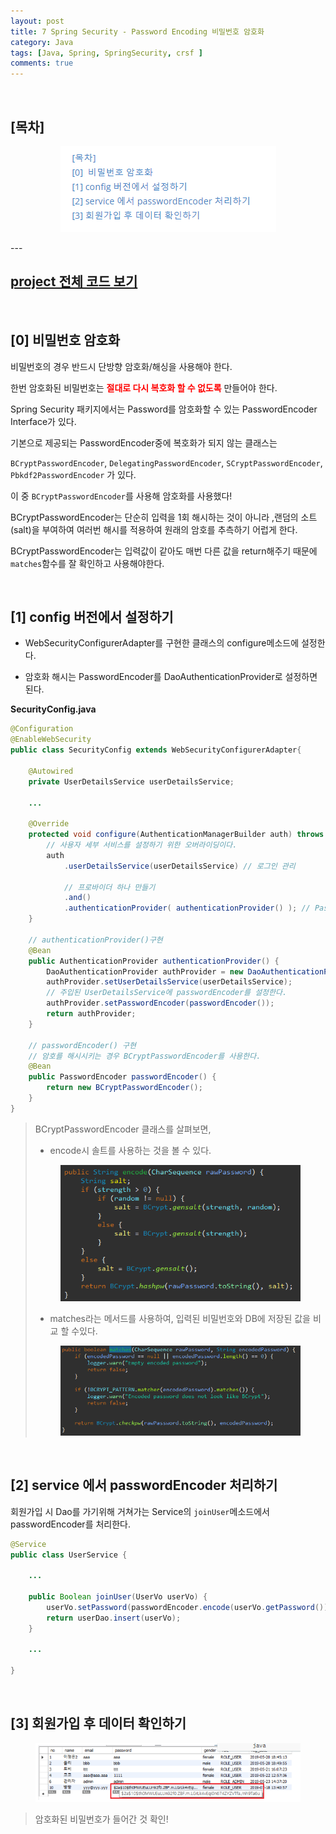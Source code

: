 ```yaml
---
layout: post
title: 7 Spring Security - Password Encoding 비밀번호 암호화
category: Java
tags: [Java, Spring, SpringSecurity, crsf ]
comments: true
---
```

<br>

## [목차]

<center>
<figure>
<img src="/assets/post-img/java/1563446204407.png" alt="views">
<figcaption></figcaption>
</figure>
</center>
---

<br>

## [project 전체 코드 보기](https://github.com/jungeunlee95/mysite-multi-project/tree/master/mysite03)

<br>

## [0]  비밀번호 암호화

비밀번호의 경우 반드시 단방향 암호화/해싱을 사용해야 한다.

한번 암호화된 비밀번호는 <b style="color:red">절대로 다시 복호화 할 수 없도록</b> 만들어야 한다.

Spring Security 패키지에서는 Password를 암호화할 수 있는 PasswordEncoder Interface가 있다.

기본으로 제공되는 PasswordEncoder중에 복호화가 되지 않는 클래스는

`BCryptPasswordEncoder`, `DelegatingPasswordEncoder`, `SCryptPasswordEncoder`, `Pbkdf2PasswordEncoder` 가 있다. 

이 중 `BCryptPasswordEncoder`를 사용해 암호화를 사용했다!

BCryptPasswordEncoder는 단순히 입력을 1회 해시하는 것이 아니라 ,랜덤의 소트(salt)을 부여하여 여러번 해시를 적용하여 원래의 암호를 추측하기 어럽게 한다.

BCryptPasswordEncoder는 입력값이 같아도 매번 다른 값을 return해주기 때문에 `matches`함수를 잘 확인하고 사용해야한다.

<br>

## [1] config 버전에서 설정하기

- WebSecurityConfigurerAdapter를 구현한 클래스의 configure메소드에 설정한다.

- 암호화 해시는 PasswordEncoder를 DaoAuthenticationProvider로 설정하면 된다.

**SecurityConfig.java**

```java
@Configuration
@EnableWebSecurity
public class SecurityConfig extends WebSecurityConfigurerAdapter{
    
    @Autowired
	private UserDetailsService userDetailsService;

    ...
        
    @Override
    protected void configure(AuthenticationManagerBuilder auth) throws Exception {
        // 사용자 세부 서비스를 설정하기 위한 오버라이딩이다.
        auth
            .userDetailsService(userDetailsService) // 로그인 관리

            // 프로바이더 하나 만들기
            .and()
            .authenticationProvider( authenticationProvider() ); // Password Encoding 관리
    }

    // authenticationProvider()구현
    @Bean
    public AuthenticationProvider authenticationProvider() {
        DaoAuthenticationProvider authProvider = new DaoAuthenticationProvider();
        authProvider.setUserDetailsService(userDetailsService); 
        // 주입된 UserDetailsService에 passwordEncoder를 설정한다.
        authProvider.setPasswordEncoder(passwordEncoder());
        return authProvider;
    }

    // passwordEncoder() 구현
    // 암호를 해시시키는 경우 BCryptPasswordEncoder를 사용한다. 
    @Bean
    public PasswordEncoder passwordEncoder() {
        return new BCryptPasswordEncoder();
    }
}
```

> BCryptPasswordEncoder 클래스를 살펴보면,
>
> - encode시 솔트를 사용하는 것을 볼 수 있다.
>
> <center>
> <figure>
> <img src="/assets/post-img/java/1563445585080.png" alt="views">
> <figcaption></figcaption>
> </figure>
> </center>
>
> - matches라는 메서드를 사용하여, 입력된 비밀번호와 DB에 저장된 값을 비교 할 수있다.
>
> <center>
> <figure>
> <img src="/assets/post-img/java/1563445716966.png" alt="views">
> <figcaption></figcaption>
> </figure>
> </center>

<br>

## [2] service 에서 passwordEncoder 처리하기

회원가입 시 Dao를 가기위해 거쳐가는 Service의 `joinUser`메소드에서 passwordEncoder를 처리한다.

```java
@Service
public class UserService {

    ...
        
    public Boolean joinUser(UserVo userVo) {
        userVo.setPassword(passwordEncoder.encode(userVo.getPassword()));
        return userDao.insert(userVo);
    }
    
    ...
        
}
```

<br>

## [3] 회원가입 후 데이터 확인하기

<center>
<figure>
<img src="/assets/post-img/java/1563445202318.png" alt="views">
<figcaption></figcaption>
</figure>
</center>

> 암호화된 비밀번호가 들어간 것 확인!



<br>

<br>

































